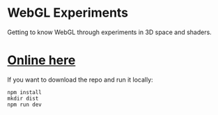 # WebGL Experiments

Getting to know WebGL through experiments in 3D space and shaders.

# [Online here](https://webgl-3d-space-experiment.now.sh/)

If you want to download the repo and run it locally:

```
npm install
mkdir dist
npm run dev
```
